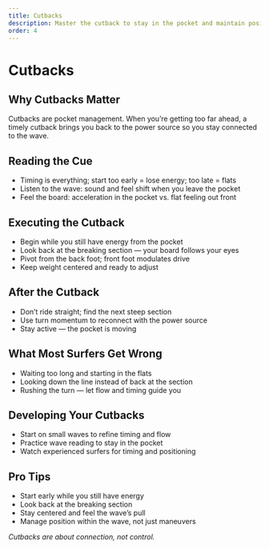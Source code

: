 ```yaml
---
title: Cutbacks
description: Master the cutback to stay in the pocket and maintain position on the wave.
order: 4
---
```


# Cutbacks

## Why Cutbacks Matter
Cutbacks are pocket management. When you’re getting too far ahead, a timely cutback brings you back to the power source so you stay connected to the wave.

## Reading the Cue
- Timing is everything; start too early = lose energy; too late = flats
- Listen to the wave: sound and feel shift when you leave the pocket
- Feel the board: acceleration in the pocket vs. flat feeling out front

## Executing the Cutback
- Begin while you still have energy from the pocket
- Look back at the breaking section — your board follows your eyes
- Pivot from the back foot; front foot modulates drive
- Keep weight centered and ready to adjust

## After the Cutback
- Don’t ride straight; find the next steep section
- Use turn momentum to reconnect with the power source
- Stay active — the pocket is moving

## What Most Surfers Get Wrong
- Waiting too long and starting in the flats
- Looking down the line instead of back at the section
- Rushing the turn — let flow and timing guide you

## Developing Your Cutbacks
- Start on small waves to refine timing and flow
- Practice wave reading to stay in the pocket
- Watch experienced surfers for timing and positioning

## Pro Tips
- Start early while you still have energy
- Look back at the breaking section
- Stay centered and feel the wave’s pull
- Manage position within the wave, not just maneuvers

_Cutbacks are about connection, not control._


